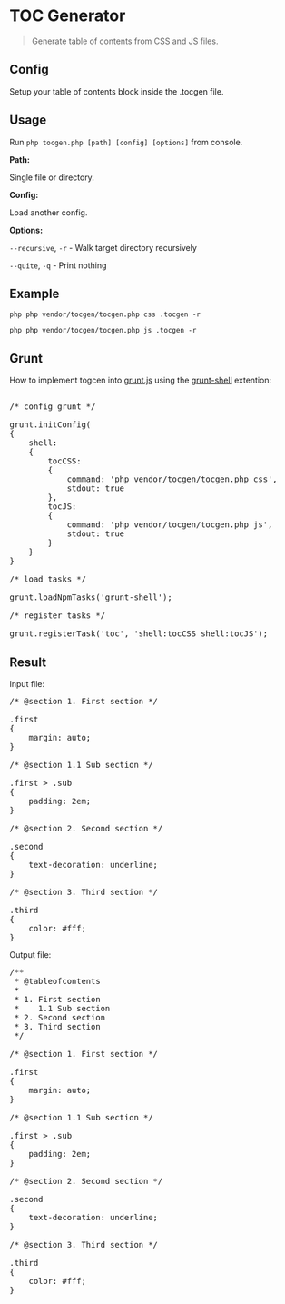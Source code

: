 TOC Generator
=============

> Generate table of contents from CSS and JS files.


Config
------

Setup your table of contents block inside the .tocgen file.


Usage
-----

Run <code>php tocgen.php [path] [config] [options]</code> from console.


**Path:**

Single file or directory.


**Config:**

Load another config.


**Options:**

<code>--recursive</code>, <code>-r</code> - Walk target directory recursively

<code>--quite</code>, <code>-q</code>  - Print nothing


Example
-------

<code>php php vendor/tocgen/tocgen.php css .tocgen -r</code>

<code>php php vendor/tocgen/tocgen.php js .tocgen -r</code>


Grunt
-----

How to implement togcen into [grunt.js](https://github.com/gruntjs/grunt) using the [grunt-shell](https://github.com/sindresorhus/grunt-shell) extention:

<pre>

/* config grunt */

grunt.initConfig(
{
	shell:
	{
		tocCSS:
		{
			command: 'php vendor/tocgen/tocgen.php css',
			stdout: true
		},
		tocJS:
		{
			command: 'php vendor/tocgen/tocgen.php js',
			stdout: true
		}
	}
}

/* load tasks */

grunt.loadNpmTasks('grunt-shell');

/* register tasks */

grunt.registerTask('toc', 'shell:tocCSS shell:tocJS');
</pre>


Result
------

Input file:

<pre>
/* @section 1. First section */

.first
{
	margin: auto;
}

/* @section 1.1 Sub section */

.first > .sub
{
	padding: 2em;
}

/* @section 2. Second section */

.second
{
	text-decoration: underline;
}

/* @section 3. Third section */

.third
{
	color: #fff;
}
</pre>

Output file:

<pre>
/**
 * @tableofcontents
 *
 * 1. First section
 *    1.1 Sub section
 * 2. Second section
 * 3. Third section
 */

/* @section 1. First section */

.first
{
	margin: auto;
}

/* @section 1.1 Sub section */

.first > .sub
{
	padding: 2em;
}

/* @section 2. Second section */

.second
{
	text-decoration: underline;
}

/* @section 3. Third section */

.third
{
	color: #fff;
}
</pre>